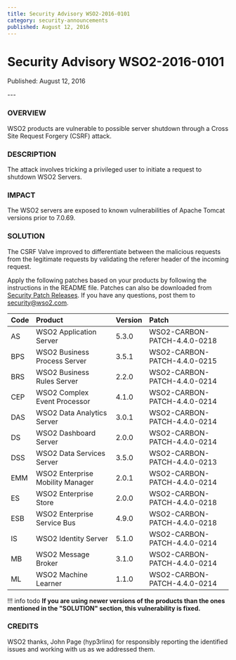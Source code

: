```yaml
---
title: Security Advisory WSO2-2016-0101
category: security-announcements
published: August 12, 2016
---
```


# Security Advisory WSO2-2016-0101

<p class="doc-info">Published: August 12, 2016</p>
---

### OVERVIEW
WSO2 products are vulnerable to possible server shutdown through a Cross Site Request Forgery (CSRF) attack.


### DESCRIPTION
The attack involves tricking a privileged user to initiate a request to shutdown WSO2 Servers.


### IMPACT
The WSO2 servers are exposed to known vulnerabilities of Apache Tomcat versions prior to 7.0.69.


### SOLUTION
The CSRF Valve improved to differentiate between the malicious requests from the legitimate requests by validating the referer header of the incoming request.

Apply the following patches based on your products by following the instructions in the README file. Patches can also be downloaded from [Security Patch Releases](https://wso2.com/security-patch-releases/). If you have any questions, post them to <security@wso2.com>.


| **Code** | **Product** | **Version** | **Patch** |
| :--- | :------ | :------ | :---- |
| AS | WSO2 Application Server | 5.3.0 | WSO2-CARBON-PATCH-4.4.0-0218 |
| BPS | WSO2 Business Process Server | 3.5.1 | WSO2-CARBON-PATCH-4.4.0-0215 |
| BRS | WSO2 Business Rules Server | 2.2.0 | WSO2-CARBON-PATCH-4.4.0-0214 |
| CEP | WSO2 Complex Event Processor | 4.1.0 | WSO2-CARBON-PATCH-4.4.0-0214 |
| DAS | WSO2 Data Analytics Server | 3.0.1 | WSO2-CARBON-PATCH-4.4.0-0214 |
| DS | WSO2 Dashboard Server | 2.0.0 | WSO2-CARBON-PATCH-4.4.0-0214 |
| DSS | WSO2 Data Services Server | 3.5.0 | WSO2-CARBON-PATCH-4.4.0-0213 |
| EMM | WSO2 Enterprise Mobility Manager | 2.0.1 | WSO2-CARBON-PATCH-4.4.0-0214 |
| ES | WSO2 Enterprise Store | 2.0.0 | WSO2-CARBON-PATCH-4.4.0-0218 |
| ESB | WSO2 Enterprise Service Bus | 4.9.0 | WSO2-CARBON-PATCH-4.4.0-0218 |
| IS | WSO2 Identity Server | 5.1.0 | WSO2-CARBON-PATCH-4.4.0-0214 |
| MB | WSO2 Message Broker | 3.1.0 | WSO2-CARBON-PATCH-4.4.0-0214 |
| ML | WSO2 Machine Learner | 1.1.0 | WSO2-CARBON-PATCH-4.4.0-0214 |


!!! info todo
    **If you are using newer versions of the products than the ones mentioned in the "SOLUTION" section, this vulnerability is fixed.**


### CREDITS
WSO2 thanks, John Page (hyp3rlinx) for responsibly reporting the identified issues and working with us as we addressed them.
